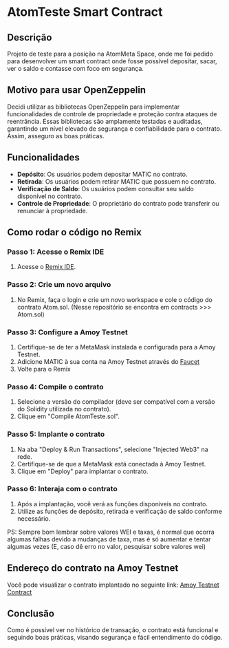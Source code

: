 # AtomTeste Smart Contract

## Descrição

Projeto de teste para a posição na AtomMeta Space, onde me foi pedido para desenvolver um smart contract onde fosse possível depositar, sacar, ver o saldo e contasse com foco em segurança.

## Motivo para usar OpenZeppelin

Decidi utilizar as bibliotecas OpenZeppelin para implementar funcionalidades de controle de propriedade e proteção contra ataques de reentrância. Essas bibliotecas são amplamente testadas e auditadas, garantindo um nível elevado de segurança e confiabilidade para o contrato. Assim, asseguro as boas práticas.

## Funcionalidades

- **Depósito**: Os usuários podem depositar MATIC no contrato.
- **Retirada**: Os usuários podem retirar MATIC que possuem no contrato.
- **Verificação de Saldo**: Os usuários podem consultar seu saldo disponível no contrato.
- **Controle de Propriedade**: O proprietário do contrato pode transferir ou renunciar à propriedade.

## Como rodar o código no Remix

### Passo 1: Acesse o Remix IDE

1. Acesse o [Remix IDE](https://remix.ethereum.org/).

### Passo 2: Crie um novo arquivo

1. No Remix, faça o login e crie um novo workspace e cole o código do contrato Atom.sol. (Nesse repositório se encontra em contracts >>> Atom.sol)


### Passo 3: Configure a Amoy Testnet

1. Certifique-se de ter a MetaMask instalada e configurada para a Amoy Testnet.
2. Adicione MATIC à sua conta na Amoy Testnet através do [Faucet](https://www.alchemy.com/faucets/polygon-amoy)
3. Volte para o Remix

### Passo 4: Compile o contrato

1. Selecione a versão do compilador (deve ser compatível com a versão do Solidity utilizada no contrato).
2. Clique em "Compile AtomTeste.sol".

### Passo 5: Implante o contrato

1. Na aba "Deploy & Run Transactions", selecione "Injected Web3" na rede.
2. Certifique-se de que a MetaMask está conectada à Amoy Testnet.
3. Clique em "Deploy" para implantar o contrato.

### Passo 6: Interaja com o contrato

1. Após a implantação, você verá as funções disponíveis no contrato.
2. Utilize as funções de depósito, retirada e verificação de saldo conforme necessário.

PS: Sempre bom lembrar sobre valores WEI e taxas, é normal que ocorra algumas falhas devido a mudanças de taxa, mas é só aumentar e tentar algumas vezes (E, caso dê erro no valor, pesquisar sobre valores wei)
## Endereço do contrato na Amoy Testnet

Você pode visualizar o contrato implantado no seguinte link: [Amoy Testnet Contract](https://amoy.polygonscan.com/address/0x858f30Ae202d23173d7B2bAad56Ca43F6e6E8958)

## Conclusão

Como é possível ver no histórico de transação, o contrato está funcional e seguindo boas práticas, visando segurança e fácil entendimento do código.
